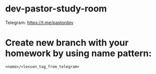 # dev-pastor-study-room

Telegram: https://t.me/pastordev

# Create new branch with your homework by using name pattern: 
`<name>/<lesson_tag_from_telegram>`
